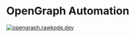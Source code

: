 # OpenGraph Automation

[![opengraph.rawkode.dev](https://github.com/rawkode/rawkode/actions/workflows/opengraph.rawkode.dev.yaml/badge.svg)](https://github.com/rawkode/rawkode/actions/workflows/opengraph.rawkode.dev.yaml)

